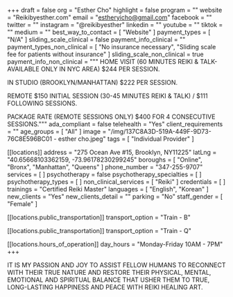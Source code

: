 +++
draft = false
org = "Esther Cho"
highlight = false
program = ""
website = "Reikibyesther.com"
email = "estheryicho@gmail.com"
facebook = ""
twitter = ""
instagram = "@reikibyesther"
linkedin = ""
youtube = ""
tiktok = ""
medium = ""
best_way_to_contact = [ "Website" ]
payment_types = [ "N/A" ]
sliding_scale_clinical = false
payment_info_clinical = ""
payment_types_non_clinical = [
  "No insurance necessary",
  "Sliding scale fee for patients without insurance"
]
sliding_scale_non_clinical = true
payment_info_non_clinical = """
HOME VISIT (60 MINUTES REIKI & TALK-AVAILABLE ONLY IN NYC AREA) $244 PER SESSION. 

IN STUDIO (BROOKLYN/MANHATTAN) $222 PER SESSION.

REMOTE $150 INITIAL SESSION (30-45 MINUTES REIKI & TALK) / $111 FOLLOWING SESSIONS.

PACKAGE RATE (REMOTE SESSIONS ONLY) $400 FOR 4 CONSECUTIVE SESSIONS."""
ada_compliant = false
telehealth = "Yes"
client_requirements = ""
age_groups = [ "All" ]
image = "/img/137C8A3D-519A-449F-9D73-76C8E596BC01 - esther cho.jpeg"
tags = [ "Individual Provider" ]

[[locations]]
address = "275 Ocean Ave #15, Brooklyn, NY11225"
latLng = "40.65668103362159, -73.96178230299245"
boroughs = [ "Online", "Bronx", "Manhattan", "Queens" ]
phone_number = "347-255-9707"
services = [ ]
psychotherapy = false
psychotherapy_specialties = [ ]
psychotherapy_types = [ ]
non_clinical_services = [ "Reiki" ]
credentials = [ ]
trainings = "Certified Reiki Master"
languages = [ "English", "Korean" ]
new_clients = "Yes"
new_clients_detail = ""
parking = "No"
staff_gender = [ "Female" ]

  [[locations.public_transportation]]
  transport_option = "Train - B"

  [[locations.public_transportation]]
  transport_option = "Train - Q"

  [[locations.hours_of_operation]]
  day_hours = "Monday-Friday 10AM - 7PM"
+++

IT IS MY PASSION AND JOY TO ASSIST FELLOW HUMANS TO RECONNECT WITH THEIR TRUE NATURE AND RESTORE THEIR PHYSICAL, MENTAL, EMOTIONAL AND SPIRITUAL BALANCE THAT USHER THEM TO TRUE, LONG-LASTING HAPPINESS AND PEACE WITH REIKI HEALING ART.
